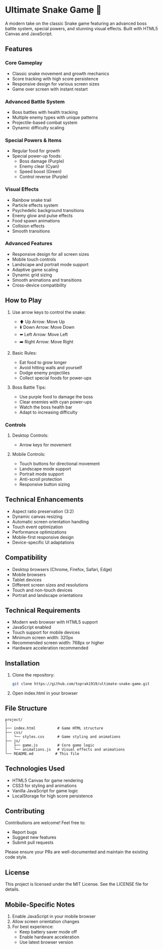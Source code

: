 # Ultimate Snake Game 🐍

A modern take on the classic Snake game featuring an advanced boss battle system, special powers, and stunning visual effects. Built with HTML5 Canvas and JavaScript.

## Features

### Core Gameplay
- Classic snake movement and growth mechanics
- Score tracking with high score persistence
- Responsive design for various screen sizes
- Game over screen with instant restart

### Advanced Battle System
- Boss battles with health tracking
- Multiple enemy types with unique patterns
- Projectile-based combat system
- Dynamic difficulty scaling

### Special Powers & Items
- Regular food for growth
- Special power-up foods:
  - Boss damage (Purple)
  - Enemy clear (Cyan)
  - Speed boost (Green)
  - Control reverse (Purple)

### Visual Effects
- Rainbow snake trail
- Particle effects system
- Psychedelic background transitions
- Enemy glow and pulse effects
- Food spawn animations
- Collision effects
- Smooth transitions

### Advanced Features
- Responsive design for all screen sizes
- Mobile touch controls
- Landscape and portrait mode support
- Adaptive game scaling
- Dynamic grid sizing
- Smooth animations and transitions
- Cross-device compatibility

## How to Play

1. Use arrow keys to control the snake:
   - ⬆️ Up Arrow: Move Up
   - ⬇️ Down Arrow: Move Down
   - ⬅️ Left Arrow: Move Left
   - ➡️ Right Arrow: Move Right

2. Basic Rules:
   - Eat food to grow longer
   - Avoid hitting walls and yourself
   - Dodge enemy projectiles
   - Collect special foods for power-ups

3. Boss Battle Tips:
   - Use purple food to damage the boss
   - Clear enemies with cyan power-ups
   - Watch the boss health bar
   - Adapt to increasing difficulty

### Controls
1. Desktop Controls:
   - Arrow keys for movement

2. Mobile Controls:
   - Touch buttons for directional movement
   - Landscape mode support
   - Portrait mode support
   - Anti-scroll protection
   - Responsive button sizing

## Technical Enhancements
- Aspect ratio preservation (3:2)
- Dynamic canvas resizing
- Automatic screen orientation handling
- Touch event optimization
- Performance optimizations
- Mobile-first responsive design
- Device-specific UI adaptations

## Compatibility
- Desktop browsers (Chrome, Firefox, Safari, Edge)
- Mobile browsers
- Tablet devices
- Different screen sizes and resolutions
- Touch and non-touch devices
- Portrait and landscape orientations

## Technical Requirements

- Modern web browser with HTML5 support
- JavaScript enabled
- Touch support for mobile devices
- Minimum screen width: 320px
- Recommended screen width: 768px or higher
- Hardware acceleration recommended

## Installation

1. Clone the repository:
   ```bash
   git clone https://github.com/toprak1919/ultimate-snake-game.git
   ```

2. Open index.html in your browser

## File Structure

```
project/
│
├── index.html          # Game HTML structure
├── css/
│   └── styles.css      # Game styling and animations
├── js/
│   ├── game.js         # Core game logic
│   └── animations.js   # Visual effects and animations
└── README.md          # This file
```

## Technologies Used

- HTML5 Canvas for game rendering
- CSS3 for styling and animations
- Vanilla JavaScript for game logic
- LocalStorage for high score persistence

## Contributing

Contributions are welcome! Feel free to:
- Report bugs
- Suggest new features
- Submit pull requests

Please ensure your PRs are well-documented and maintain the existing code style.

## License

This project is licensed under the MIT License. See the LICENSE file for details.

## Mobile-Specific Notes

1. Enable JavaScript in your mobile browser
2. Allow screen orientation changes
3. For best experience:
   - Keep battery saver mode off
   - Enable hardware acceleration
   - Use latest browser version
